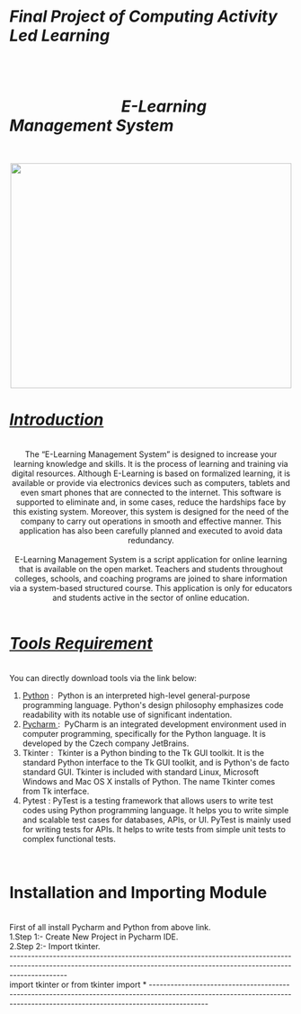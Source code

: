 <h1><b><i>Final Project of Computing Activity Led Learning</i></b></h1>
<br>
<br>
<h1><b><i>&nbsp; &nbsp;&nbsp;&nbsp;&nbsp;&nbsp;&nbsp;&nbsp;&nbsp;&nbsp;&nbsp;&nbsp;&nbsp;&nbsp;&nbsp;&nbsp;&nbsp;&nbsp;&nbsp;&nbsp;&nbsp;&nbsp;&nbsp;&nbsp;&nbsp;&nbsp;&nbsp;&nbsp; E-Learning Management System</b></i></h1>
<br>

<p align = "center">
<img src="https://user-images.githubusercontent.com/51354885/120460210-a257e480-c3b8-11eb-9f37-3e278ab69db9.jpg" height = "400" width = "500"/></p>


<h1><i><u>Introduction</i></u></h1><br>
<div align = "center">The “E-Learning Management System” is designed to increase your learning knowledge and skills. It is the process of learning and training via digital resources.  Although E-Learning is based on formalized learning, it is available or provide via electronics devices such as computers, tablets and even smart phones that are connected to the internet. This software is supported to eliminate and, in some cases, reduce the hardships face by this existing system. Moreover, this system is designed for the need of the company to carry out operations in smooth and effective manner. This application has also been carefully planned and executed to avoid data redundancy.<br>
<br>
E-Learning Management System is a script application for online learning that is available on the open market. Teachers and students throughout colleges, schools, and coaching programs are joined to share information via a system-based structured course. This application is only for educators and students active in the sector of online education.</div>
<br>
<h1><i><u>Tools Requirement</u></i></h1><br>
<div>
You can directly download tools via the link below:<br>
<ol>
 <li><a href = "https://www.python.org/downloads/"> Python</a> :&nbsp; Python is an interpreted high-level general-purpose programming language. Python's design philosophy emphasizes code readability with its notable use of significant indentation.</li>
 <li><a href = "https://www.jetbrains.com/pycharm/download/#section=windows"> Pycharm </a> :&nbsp;  PyCharm is an integrated development environment used in computer programming, specifically for the Python language. It is developed by the Czech company JetBrains.</li>
 <li>Tkinter :&nbsp; Tkinter is a Python binding to the Tk GUI toolkit. It is the standard Python interface to the Tk GUI toolkit, and is Python's de facto standard GUI. Tkinter is included with standard Linux, Microsoft Windows and Mac OS X installs of Python. The name Tkinter comes from Tk interface. </li>
<li>Pytest :&nbsp;PyTest is a testing framework that allows users to write test codes using Python programming language. It helps you to write simple and scalable test cases for databases, APIs, or UI. PyTest is mainly used for writing tests for APIs. It helps to write tests from simple unit tests to complex functional tests.</li>
 
 </ol>
 </div><br>
<h1>Installation and Importing Module</h1><br>
<div>First of all install Pycharm and Python from above link.<br>
1.Step 1:- Create New Project in Pycharm IDE.<br>
2.Step 2:- Import tkinter.<br>
 ----------------------------------------------------------------------------------------------------------------------------------------------------------------------------<br>
 import tkinter
 or
 from tkinter import *
 ----------------------------------------------------------------------------------------------------------------------------------------------------------------------------<br>
